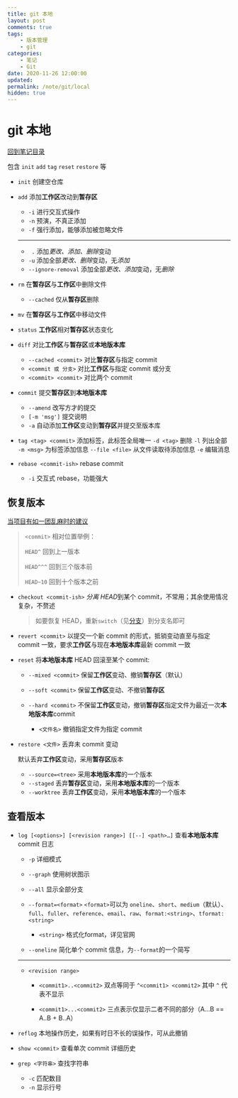 ```yaml
---
title: git 本地
layout: post
comments: true
tags:
    - 版本管理
    - git
categories:
    - 笔记
    - Git
date: 2020-11-26 12:00:00
updated:
permalink: /note/git/local
hidden: true
---
```


# git 本地

[回到笔记目录](/note/git/index)

包含 `init` `add` `tag` `reset` `restore` 等

<!-- more -->

-   `init` 创建空仓库

-   `add` 添加**工作区**改动到**暂存区**

    -   `-i` 进行交互式操作
    -   `-n` 预演，不真正添加
    -   `-f` 强行添加，能够添加被忽略文件

    ***

    -   ` .` 添加*更改、添加、删除*变动
    -   `-u` 添加全部*更改、删除*变动，无*添加*
    -   `--ignore-removal` 添加全部*更改、添加*变动，无*删除*

-   `rm` 在**暂存区**与**工作区**中删除文件

    -   `--cached` 仅从**暂存区**删除

-   `mv` 在**暂存区**与**工作区**中移动文件

-   `status` **工作区**相对**暂存区**状态变化

-   `diff` 对比**工作区**与**暂存区**或**本地版本库**

    -   `--cached <commit>` 对比**暂存区**与指定 commit
    -   `<commit 或 分支>` 对比**工作区**与指定 commit 或分支
    -   `<commit> <commit>` 对比两个 commit

-   `commit` 提交**暂存区**到**本地版本库**

    -   `--amend` 改写方才的提交
    -   `[-m 'msg']` 提交说明
    -   `-a` 自动添加**工作区**变动到**暂存区**并提交至版本库

-   `tag <tag> <commit>` 添加标签，此标签全局唯一
    `-d <tag>` 删除
    `-l` 列出全部
    `-m <msg>` 为标签添加信息
    `--file <file>` 从文件读取待添加信息
    `-e` 编辑消息

-   `rebase <commit-ish>` rebase commit
    -   `-i` 交互式 rebase，功能强大

## 恢复版本

[当项目有如一团乱麻时的建议](http://justinhileman.info/article/git-pretty/git-pretty.png)

> `<commit>` 相对位置举例：
>
> `HEAD^` 回到上一版本
>
> `HEAD^^^` 回到三个版本前
>
> `HEAD~10` 回到十个版本之前

-   `checkout <commit-ish>` *分离 HEAD*到某个 commit，不常用；其余使用情况复杂，不赘述

    > 如要恢复 HEAD，重新`switch`（见[分支](/note/git/branch)）到分支名即可

-   `revert <commit>` 以提交一个新 commit 的形式，抵销变动直至与指定 commit 一致，要求**工作区**与现在**本地版本库**最新 commit 一致

-   `reset` 将**本地版本库** HEAD 回滚至某个 commit:

    -   `--mixed <commit>` 保留**工作区**变动、撤销**暂存区**（默认）
    -   `--soft <commit>` 保留**工作区**变动、不撤销**暂存区**
    -   `--hard <commit>` 不保留**工作区**变动，撤销**暂存区**指定文件为最近一次**本地版本库**commit

        -   `<文件名>` 撤销指定文件为指定 commit

-   `restore <文件>` 丢弃未 commit 变动

    默认丢弃**工作区**变动，采用**暂存区**版本

    -   `--source=<tree>` 采用**本地版本库**的一个版本
    -   `--staged` 丢弃**暂存区**变动，采用**本地版本库**的一个版本
    -   `--worktree` 丢弃**工作区**变动，采用**本地版本库**的一个版本

## 查看版本

-   `log [<options>] [<revision range>] [[--] <path>…​]` 查看**本地版本库** commit 日志

    -   `-p` 详细模式
    -   `--graph` 使用树状图示
    -   `--all` 显示全部分支

    -   `--format=<format>` `<format>`可以为 `oneline`、`short`、`medium`（默认）、`full`、`fuller`、`reference`、`email`、`raw`、`format:<string>`、`tformat:<string>`
        - `<string>` 格式化format，详见官网
    -   `--oneline` 简化单个 commit 信息，为`--format`的一个简写

    ***

    -   `<revision range>`

        -   `<commit1>..<commit2>` 双点等同于 `^<commit1> <commit2>` 其中 `^` 代表不显示

        -   `<commit1>...<commit2>` 三点表示仅显示二者不同的部分（A...B == A..B + B..A）

-   `reflog` 本地操作历史，如果有时日不长的误操作，可从此撤销

-   `show <commit>` 查看单次 commit 详细历史

-   `grep <字符串>` 查找字符串
    -   `-c` 匹配数目
    -   `-n` 显示行号
